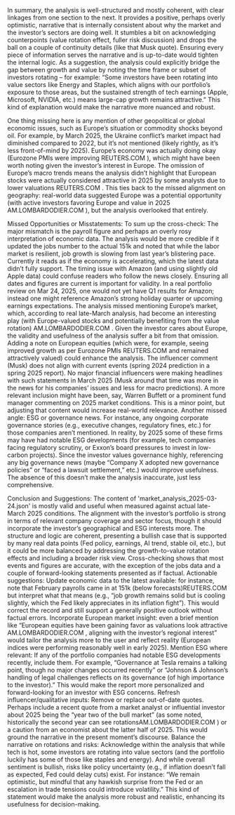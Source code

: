 In summary, the analysis is well-structured and mostly coherent, with clear linkages from one section to the next. It provides a positive, perhaps overly optimistic, narrative that is internally consistent about why the market and the investor’s sectors are doing well. It stumbles a bit on acknowledging counterpoints (value rotation effect, fuller risk discussion) and drops the ball on a couple of continuity details (like that Musk quote). Ensuring every piece of information serves the narrative and is up-to-date would tighten the internal logic. As a suggestion, the analysis could explicitly bridge the gap between growth and value by noting the time frame or subset of investors rotating – for example: “Some investors have been rotating into value sectors like Energy and Staples​, which aligns with our portfolio’s exposure to those areas, but the sustained strength of tech earnings (Apple, Microsoft, NVIDIA, etc.) means large-cap growth remains attractive.” This kind of explanation would make the narrative more nuanced and robust.

One thing missing here is any mention of other geopolitical or global economic issues, such as Europe’s situation or commodity shocks beyond oil. For example, by March 2025, the Ukraine conflict’s market impact had diminished compared to 2022, but it’s not mentioned (likely rightly, as it’s less front-of-mind by 2025). Europe’s economy was actually doing okay (Eurozone PMIs were improving​
REUTERS.COM
), which might have been worth noting given the investor’s interest in Europe. The omission of Europe’s macro trends means the analysis didn’t highlight that European stocks were actually considered attractive in 2025 by some analysts due to lower valuations​
REUTERS.COM
. This ties back to the missed alignment on geography: real-world data suggested Europe was a potential opportunity (with active investors favoring Europe and value in 2025​
AM.LOMBARDODIER.COM
), but the analysis overlooked that entirely.


Missed Opportunities or Misstatements: To sum up the cross-check:
The major mismatch is the payroll figure and perhaps an overly rosy interpretation of economic data. The analysis would be more credible if it updated the jobs number to the actual 151k and noted that while the labor market is resilient, job growth is slowing from last year’s blistering pace. Currently it reads as if the economy is accelerating, which the latest data didn’t fully support.
The timing issue with Amazon (and using slightly old Apple data) could confuse readers who follow the news closely. Ensuring all dates and figures are current is important for validity. In a real portfolio review on Mar 24, 2025, one would not yet have Q1 results for Amazon; instead one might reference Amazon’s strong holiday quarter or upcoming earnings expectations.
The analysis missed mentioning Europe’s market, which, according to real late-March analysis, had become an interesting play (with Europe-valued stocks and potentially benefiting from the value rotation)​
AM.LOMBARDODIER.COM
. Given the investor cares about Europe, the validity and usefulness of the analysis suffer a bit from that omission. Adding a note on European equities (which were, for example, seeing improved growth as per Eurozone PMIs​
REUTERS.COM
 and remained attractively valued) could enhance the analysis.
The influencer comment (Musk) does not align with current events (spring 2024 prediction in a spring 2025 report). No major financial influencers were making headlines with such statements in March 2025 (Musk around that time was more in the news for his companies’ issues and less for macro predictions). A more relevant inclusion might have been, say, Warren Buffett or a prominent fund manager commenting on 2025 market conditions. This is a minor point, but adjusting that content would increase real-world relevance.
Another missed angle: ESG or governance news. For instance, any ongoing corporate governance stories (e.g., executive changes, regulatory fines, etc.) for those companies aren’t mentioned. In reality, by 2025 some of these firms may have had notable ESG developments (for example, tech companies facing regulatory scrutiny, or Exxon’s board pressures to invest in low-carbon projects). Since the investor values governance highly, referencing any big governance news (maybe “Company X adopted new governance policies” or “faced a lawsuit settlement,” etc.) would improve usefulness. The absence of this doesn’t make the analysis inaccurate, just less comprehensive.


Conclusion and Suggestions: The content of 'market_analysis_2025-03-24.json' is mostly valid and useful when measured against actual late-March 2025 conditions. The alignment with the investor’s portfolio is strong in terms of relevant company coverage and sector focus, though it should incorporate the investor’s geographical and ESG interests more. The structure and logic are coherent, presenting a bullish case that is supported by many real data points (Fed policy, earnings, AI trend, stable oil, etc.), but it could be more balanced by addressing the growth-to-value rotation effects and including a broader risk view. Cross-checking shows that most events and figures are accurate, with the exception of the jobs data and a couple of forward-looking statements presented as if factual. Actionable suggestions:
Update economic data to the latest available: for instance, note that February payrolls came in at 151k (below forecasts)​
REUTERS.COM
 but interpret what that means (e.g., “job growth remains solid but is cooling slightly, which the Fed likely appreciates in its inflation fight”). This would correct the record and still support a generally positive outlook without factual errors.
Incorporate European market insight: even a brief mention like “European equities have been gaining favor as valuations look attractive​
AM.LOMBARDODIER.COM
, aligning with the investor’s regional interest” would tailor the analysis more to the user and reflect reality (European indices were performing reasonably well in early 2025).
Mention ESG where relevant: If any of the portfolio companies had notable ESG developments recently, include them. For example, “Governance at Tesla remains a talking point, though no major changes occurred recently” or “Johnson & Johnson’s handling of legal challenges reflects on its governance (of high importance to the investor).” This would make the report more personalized and forward-looking for an investor with ESG concerns.
Refresh influencer/qualitative inputs: Remove or replace out-of-date quotes. Perhaps include a recent quote from a market analyst or influential investor about 2025 being the “year two of the bull market” (as some noted, historically the second year can see rotations​
AM.LOMBARDODIER.COM
) or a caution from an economist about the latter half of 2025. This would ground the narrative in the present moment’s discourse.
Balance the narrative on rotations and risks: Acknowledge within the analysis that while tech is hot, some investors are rotating into value sectors (and the portfolio luckily has some of those like staples and energy). And while overall sentiment is bullish, risks like policy uncertainty (e.g., if inflation doesn’t fall as expected, Fed could delay cuts) exist. For instance: “We remain optimistic, but mindful that any hawkish surprise from the Fed or an escalation in trade tensions could introduce volatility.” This kind of statement would make the analysis more robust and realistic, enhancing its usefulness for decision-making.